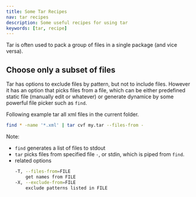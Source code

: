 ```yaml
---
title: Some Tar Recipes
nav: tar recipes
description: Some useful recipes for using tar
keywords: [tar, recipe]
---
```


Tar is often used to pack a group of files in a single package (and vice versa).

## Choose only a subset of files

Tar has options to exclude files by pattern, but not
to include files. However it has an option that picks
files from a file, which can be either predefined
static file (manually edit or whatever) or generate dynamice by some powerful file picker such as ``find``.

Following example tar all xml files in the current folder.

```bash
find * -name '*.xml' | tar cvf my.tar --files-from -
```

Note:

* ``find`` generates a list of files to stdout
* ``tar`` picks files from specified file ``-``, or stdin, which is piped from ``find``.
* related options
  ```bash
  -T, --files-from=FILE
      get names from FILE
  -X, --exclude-from=FILE
      exclude patterns listed in FILE
  ```

